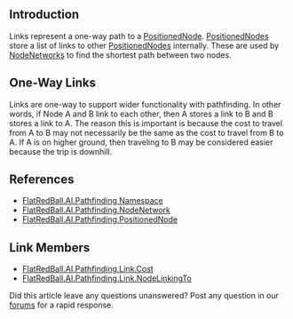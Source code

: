## Introduction

Links represent a one-way path to a [PositionedNode](/frb/docs/index.php?title=FlatRedBall.AI.Pathfinding.PositionedNode.md "FlatRedBall.AI.Pathfinding.PositionedNode"). [PositionedNodes](/frb/docs/index.php?title=FlatRedBall.AI.Pathfinding.PositionedNode.md "FlatRedBall.AI.Pathfinding.PositionedNode") store a list of links to other [PositionedNodes](/frb/docs/index.php?title=FlatRedBall.AI.Pathfinding.PositionedNode.md "FlatRedBall.AI.Pathfinding.PositionedNode") internally. These are used by [NodeNetworks](/frb/docs/index.php?title=FlatRedBall.AI.Pathfinding.NodeNetwork.md "FlatRedBall.AI.Pathfinding.NodeNetwork") to find the shortest path between two nodes.

## One-Way Links

Links are one-way to support wider functionality with pathfinding. In other words, if Node A and B link to each other, then A stores a link to B and B stores a link to A. The reason this is important is because the cost to travel from A to B may not necessarily be the same as the cost to travel from B to A. If A is on higher ground, then traveling to B may be considered easier because the trip is downhill.

## References

-   [FlatRedBall.AI.Pathfinding Namespace](/frb/docs/index.php?title=FlatRedBall.AI.Pathfinding_(Namespace).md "FlatRedBall.AI.Pathfinding (Namespace)")
-   [FlatRedBall.AI.Pathfinding.NodeNetwork](/frb/docs/index.php?title=FlatRedBall.AI.Pathfinding.NodeNetwork.md "FlatRedBall.AI.Pathfinding.NodeNetwork")
-   [FlatRedBall.AI.Pathfinding.PositionedNode](/frb/docs/index.php?title=FlatRedBall.AI.Pathfinding.PositionedNode.md "FlatRedBall.AI.Pathfinding.PositionedNode")

## Link Members

-   [FlatRedBall.AI.Pathfinding.Link.Cost](/frb/docs/index.php?title=FlatRedBall.AI.Pathfinding.Link.Cost.md "FlatRedBall.AI.Pathfinding.Link.Cost")
-   [FlatRedBall.AI.Pathfinding.Link.NodeLinkingTo](/frb/docs/index.php?title=FlatRedBall.AI.Pathfinding.Link.NodeLinkingTo.md "FlatRedBall.AI.Pathfinding.Link.NodeLinkingTo")

Did this article leave any questions unanswered? Post any question in our [forums](/frb/forum.md) for a rapid response.
